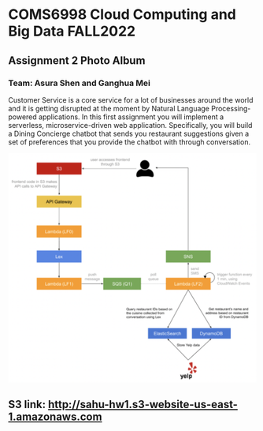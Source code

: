 # COMS6998 Cloud Computing and Big Data FALL2022
## Assignment 2 Photo Album
### Team: Asura Shen and Ganghua Mei

Customer Service is a core service for a lot of businesses around the world and it is getting 
disrupted at the moment by Natural Language Processing-powered applications. In this first 
assignment you will implement a serverless, microservice-driven web application. Specifically, 
you will build a Dining Concierge chatbot that sends you restaurant suggestions given a set of 
preferences that you provide the chatbot with through conversation.



![plot](https://github.com/gm3044/Dining-Concierge-Assistant/blob/main/high_level_archiecture_diagram.png)


## S3 link: http://sahu-hw1.s3-website-us-east-1.amazonaws.com
